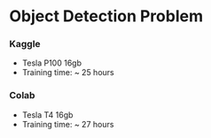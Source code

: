 # Object Detection Problem


### Kaggle 
- Tesla P100 16gb
- Training time: ~ 25 hours

### Colab
- Tesla T4 16gb
- Training time: ~ 27 hours

